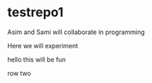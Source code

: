 # testrepo1
Asim and Sami will collaborate in programming

Here we will experiment

hello this will be fun 

row two
